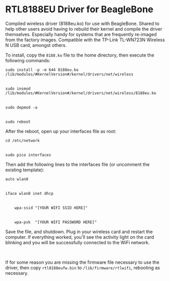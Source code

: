 # RTL8188EU Driver for BeagleBone
<p>
Compiled wireless driver (8188eu.ko) for use with BeagleBone. Shared to help other users avoid having to rebuild their kernel and compile the driver themselves. Especially handy for systems that are frequently re-imaged from the factory images. Compatible with the TP-Link TL-WN723N Wireless N USB card, amongst others.
</p>
<p>
To install, copy the <code>8188.ko</code> file to the home directory, then execute the following commands:
<br>
<code>
sudo install -p -m 644 8188eu.ko /lib/modules/#KernelVersion#/kernel/drivers/net/wireless
</code>
<br>
<code>
sudo insmod /lib/modules/#KernelVersion#/kernel/drivers/net/wireless/8188eu.ko
</code>
<br>
<code>
sudo depmod -a
</code>
<br>
<code>
sudo reboot
</code>
</p>
<p>
After the reboot, open up your interfaces file as root:
<br>
<code>
cd /etc/network
</code>
<br>
<code>
sudo pico interfaces
</code>
</p>
<p>
Then add the following lines to the interfaces file (or uncomment the existing template):
<br>
<code>
auto wlan0
</code>
<br>
<code>
iface wlan0 inet dhcp
</code>
<br>
<code>
    wpa-ssid "[YOUR WIFI SSID HERE]"
</code>
<br>
<code>
    wpa-psk  "[YOUR WIFI PASSWORD HERE]"
</code>
</p>
<p>
Save the file, and shutdown. Plug in your wireless card and restart the computer. If everything worked, you'll see the activity light on the card blinking and you will be successfully connected to the WiFi network.
</p>
<br>
<p>
If for some reason you are missing the firmware file necessary to use the driver, then copy <code>rtl8188eufw.bin</code> to <code>/lib/firmware/rtlwifi</code>, rebooting as necessary.
</p>
